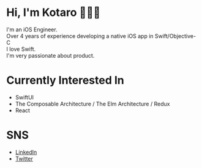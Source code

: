 # Hi, I'm Kotaro 👋👨‍💻
I'm an iOS Engineer.<br>
Over 4 years of experience developing a native iOS app in Swift/Objective-C<br>
I love Swift.<br>
I'm very passionate about product.


# Currently Interested In
- SwiftUI
- The Composable Architecture / The Elm Architecture / Redux
- React

# SNS
- [LinkedIn](https://www.linkedin.com/in/kotaro-fukuo)
- [Twitter](https://twitter.com/haptaro)
